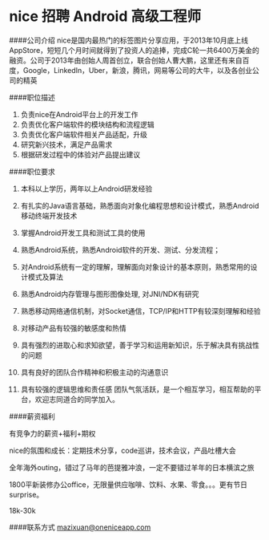 nice 招聘 Android 高级工程师
==========
####公司介绍
nice是国内最热门的标签图片分享应用，于2013年10月底上线AppStore，短短几个月时间就得到了投资人的追捧，完成C轮一共6400万美金的融资。公司于2013年由创始人周首创立，联合创始人曹大鹏，这里还有来自百度，Google，LinkedIn，Uber，新浪，腾讯，网易等公司的大牛，以及各创业公司的精英  

####职位描述
1. 负责nice在Android平台上的开发工作
2. 负责优化客户端软件的模块结构和流程逻辑 
3. 负责优化客户端软件相关产品适配，升级 
4. 研究新兴技术，满足产品需求
5. 根据研发过程中的体验对产品提出建议

####职位要求 
1. 本科以上学历，两年以上Android研发经验

2. 有扎实的Java语言基础，熟悉面向对象化编程思想和设计模式，熟悉Android移动终端开发技术

3. 掌握Android开发工具和测试工具的使用

4. 熟悉Android系统，熟悉Android软件的开发、测试、分发流程；

5. 对Android系统有一定的理解，理解面向对象设计的基本原则，熟悉常用的设计模式及算法

6. 熟悉Android内存管理与图形图像处理, 对JNI/NDK有研究

7. 熟悉移动网络通信机制，对Socket通信，TCP/IP和HTTP有较深刻理解和经验

8. 对移动产品有较强的敏感度和热情

9. 具有强烈的进取心和求知欲望，善于学习和运用新知识，乐于解决具有挑战性的问题

10. 具有良好的团队合作精神和积极主动的沟通意识

11. 具有较强的逻辑思维和责任感
团队气氛活跃，是一个相互学习，相互帮助的平台，欢迎志同道合的同学加入。  

####薪资福利

有竞争力的薪资+福利+期权  

nice的氛围和成长：定期技术分享，code巡讲，技术会议，产品吐槽大会  

全年海外outing，错过了马年的芭提雅冲浪，一定不要错过羊年的日本横滨之旅  

1800平新装修办公office，无限量供应咖啡、饮料、水果、零食。。。更有节日surprise。  

18k-30k   

####联系方式
[mazixuan@oneniceapp.com](mailto:mazixuan@oneniceapp.com)
